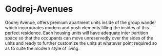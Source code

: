 # Godrej-Avenues
Godrej Avenue, offers premium apartment units inside of the group wander which incorporates modern and posh elements filling the insides of this perfect   residence. Each housing units will have adequate inter partition space so that the occupants can move unreservedly over the sides of the units and ready   to further customize the units at whatever point required so as to suite the modern style of living.
